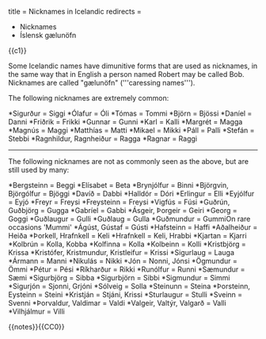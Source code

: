 title = Nicknames in Icelandic
redirects =
- Nicknames
- Íslensk gælunöfn
>>>>

{{c1}}

Some Icelandic names have dimunitive forms that are used as nicknames, in the same way that in English a person named Robert may be called Bob. Nicknames are called "gælunöfn" ('<nowiki/>''caressing names'''). 

The following nicknames are extremely common: 

*Sigurður = Siggi
*Ólafur = Óli
*Tómas = Tommi
*Björn = Bjössi
*Daníel = Danni
*Friðrik = Frikki
*Gunnar = Gunni
*Karl = Kalli
*Margrét = Magga
*Magnús = Maggi
*Matthías = Matti
*Mikael = Mikki
*Páll = Palli
*Stefán = Stebbi
*Ragnhildur, Ragnheiður = Ragga
*Ragnar = Raggi

---

The following nicknames are not as commonly seen as the above, but are still used by many:

*Bergsteinn = Beggi
*Elísabet = Beta
*Brynjólfur = Binni
*Björgvin, Björgólfur = Bjöggi
*Davíð = Dabbi
*Halldór = Dóri
*Erlingur = Elli
*Eyjólfur = Eyjó
*Freyr = Freysi
*Freysteinn = Freysi
*Vigfús = Fúsi
*Guðrún, Guðbjörg = Gugga
*Gabríel = Gabbi
*Ásgeir, Þorgeir = Geiri
*Georg = Goggi
*Guðlaugur = Gulli
*Guðlaug = Gulla
*Guðmundur = Gummi<ref>On rare occasions 'Mummi'</ref>
*Ágúst, Gústaf = Gústi
*Hafsteinn = Haffi
*Aðalheiður = Heiða
*Þorkell, Hrafnkell = Keli
*Hrafnkell = Keli, Hrabbi
*Kjartan = Kjarri
*Kolbrún = Kolla, Kobba
*Kolfinna = Kolla
*Kolbeinn = Kolli
*Kristbjörg = Krissa
*Kristófer, Kristmundur, Kristleifur = Krissi
*Sigurlaug = Lauga
*Ármann = Manni
*Nikulás = Nikki
*Jón = Nonni, Jónsi
*Ögmundur = Ömmi
*Pétur = Pési
*Ríkharður = Rikki
*Runólfur = Runni
*Sæmundur = Sæmi
*Sigurbjörg = Sibba
*Sigurbjörn = Sibbi
*Sigmundur = Simmi
*Sigurjón = Sjonni, Grjóni
*Sólveig = Solla
*Steinunn = Steina
*Þorsteinn, Eysteinn = Steini
*Kristján = Stjáni, Krissi
*Sturlaugur = Stulli
*Sveinn = Svenni
*Þorvaldur, Valdimar = Valdi
*Valgeir, Valtýr, Valgarð = Valli
*Vilhjálmur = Villi

{{notes}}{{CC0}}
